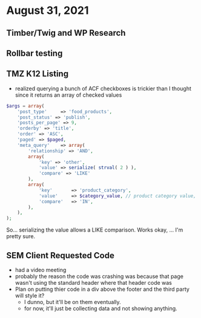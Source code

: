 # August 31, 2021

## Timber/Twig and WP Research

## Rollbar testing

## TMZ K12 Listing
- realized querying a bunch of ACF checkboxes is trickier than I thought since it returns an array of checked values
```php
$args = array(
	'post_type'		=> 'food_products',
	'post_status' => 'publish',
	'posts_per_page' => 9, 
	'orderby' => 'title', 
	'order' => 'ASC', 
	'paged' => $paged,
	'meta_query'	=> array(
		'relationship' => 'AND',
		array(
			'key' => 'other',
			'value' => serialize( strval( 2 ) ),
			'compare' => 'LIKE'
		),
		array(
			'key'	 	=> 'product_category',
			'value'	  	=> $category_value, // product category value, see above
			'compare' 	=> 'IN',
		),
	),
);
```

So... serializing the value allows a LIKE comparison. Works okay, ... I'm pretty sure.

## SEM Client Requested Code
- had a video meeting
- probably the reason the code was crashing was because that page wasn't using the standard header where that header code was
- Plan on putting thier code in a div above the footer and the third party will style it? 
	- I dunno, but it'll be on them eventually. 
	- for now, it'll just be collecting data and not showing anything.

